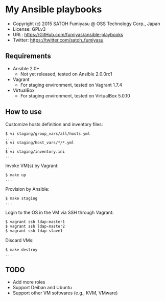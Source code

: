 My Ansible playbooks
======================================================================

  * Copyright (c) 2015 SATOH Fumiyasu @ OSS Technology Corp., Japan
  * License: GPLv3
  * URL: <https://GitHub.com/fumiyas/ansible-playbooks>
  * Twitter: <https://twitter.com/satoh_fumiyasu>

Requirements
----------------------------------------------------------------------

  * Ansible 2.0+
    * Not yet released, tested on Ansible 2.0.0rc1
  * Vagrant
    * For staging environment, tested on Vagrant 1.7.4
  * VirtualBox 
    * For staging environment, tested on VirtualBox 5.0.10

How to use
----------------------------------------------------------------------

Customize hosts definition and inventory files:

```console
$ vi staging/group_vars/all/hosts.yml
...
$ vi staging/host_vars/*/*.yml
...
$ vi staging/inventory.ini
...
```

Invoke VM(s) by Vagrant:

```console
$ make up
...
```

Provision by Ansible:

```console
$ make staging
...
```

Login to the OS in the VM via SSH through Vagrant:

```console
$ vagrant ssh ldap-master1
$ vagrant ssh ldap-master2
$ vagrant ssh ldap-slave1
```

Discard VMs:

```console
$ make destroy
...
```

TODO
----------------------------------------------------------------------

  * Add more roles
  * Support Deiban and Ubuntu
  * Support other VM softwares (e.g., KVM, VMware)

